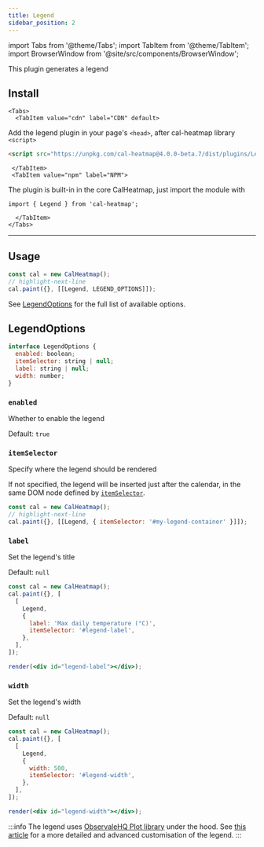 ```yaml
---
title: Legend
sidebar_position: 2
---
```


import Tabs from '@theme/Tabs';
import TabItem from '@theme/TabItem';
import BrowserWindow from '@site/src/components/BrowserWindow';

<p className="subhead">This plugin generates a legend</p>

## Install

```mdx-code-block
<Tabs>
  <TabItem value="cdn" label="CDN" default>
```

Add the legend plugin in your page's `<head>`, after cal-heatmap library `<script>`

```html
<script src="https://unpkg.com/cal-heatmap@4.0.0-beta.7/dist/plugins/Legend.min.js"></script>
```

```mdx-code-block
 </TabItem>
 <TabItem value="npm" label="NPM">
```

The plugin is built-in in the core CalHeatmap, just import the module with

```
import { Legend } from 'cal-heatmap';
```

```mdx-code-block
  </TabItem>
</Tabs>
```

<hr />

## Usage

```js
const cal = new CalHeatmap();
// highlight-next-line
cal.paint({}, [[Legend, LEGEND_OPTIONS]]);
```

See [LegendOptions](#legendoptions) for the full list of available options.

## LegendOptions

```js
interface LegendOptions {
  enabled: boolean;
  itemSelector: string | null;
  label: string | null;
  width: number;
}
```

### `enabled`

Whether to enable the legend

Default: `true`

### `itemSelector`

Specify where the legend should be rendered

If not specified, the legend will be inserted just after the calendar, in the same DOM node defined by [`itemSelector`](/options/itemSelector.md).

```js
const cal = new CalHeatmap();
// highlight-next-line
cal.paint({}, [[Legend, { itemSelector: '#my-legend-container' }]]);
```

### `label`

Set the legend's title

Default: `null`

<BrowserWindow>

```jsx live noInline
const cal = new CalHeatmap();
cal.paint({}, [
  [
    Legend,
    {
      label: 'Max daily temperature (°C)',
      itemSelector: '#legend-label',
    },
  ],
]);

render(<div id="legend-label"></div>);
```

</BrowserWindow>

### `width`

Set the legend's width

Default: `null`

<BrowserWindow>

```jsx live noInline
const cal = new CalHeatmap();
cal.paint({}, [
  [
    Legend,
    {
      width: 500,
      itemSelector: '#legend-width',
    },
  ],
]);

render(<div id="legend-width"></div>);
```

</BrowserWindow>

:::info
The legend uses [ObservaleHQ Plot library](https://github.com/observablehq/plot) under the hood.
See [this article](https://observablehq.com/@d3/color-legend) for a more detailed and advanced customisation of the legend.
:::
